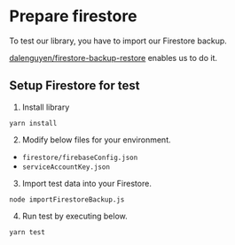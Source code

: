# Prepare firestore

To test our library, you have to import our Firestore backup.

[dalenguyen/firestore-backup-restore](https://github.com/dalenguyen/firestore-backup-restore)
enables us to do it.

## Setup Firestore for test

1. Install library

```
yarn install
```

2. Modify below files for your environment.

- `firestore/firebaseConfig.json`
- `serviceAccountKey.json`

3. Import test data into your Firestore.

```
node importFirestoreBackup.js
```

4. Run test by executing below.

```
yarn test
```
